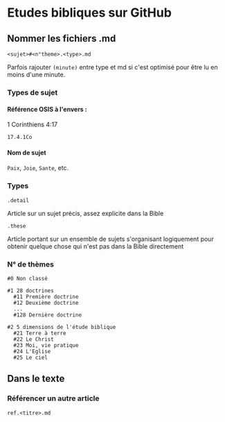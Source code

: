 # Etudes bibliques sur GitHub

## Nommer les fichiers .md

`<sujet>#<n°theme>.<type>.md`

Parfois rajouter `(minute)` entre type et md si c'est optimisé pour être lu en moins d'une minute.

### Types de sujet

#### Référence OSIS à l'envers :

1 Corinthiens 4:17

`17.4.1Co`

#### Nom de sujet

`Paix`, `Joie`, `Sante`, etc.

### Types

`.detail`

Article sur un sujet précis, assez explicite dans la Bible

`.these`

Article portant sur un ensemble de sujets s'organisant logiquement pour obtenir quelque chose qui n'est pas dans la Bible directement

### N° de thèmes

```
#0 Non classé

#1 28 doctrines
  #11 Première doctrine
  #12 Deuxième doctrine
  ...
  #128 Dernière doctrine
  
#2 5 dimensions de l'étude biblique
  #21 Terre à terre
  #22 Le Christ
  #23 Moi, vie pratique
  #24 L'Eglise
  #25 Le ciel
```

## Dans le texte

### Référencer un autre article

`ref.<titre>.md`
